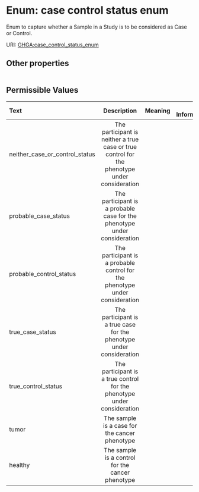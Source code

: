 
# Enum: case control status enum


Enum to capture whether a Sample in a Study is to be considered as Case or Control.

URI: [GHGA:case_control_status_enum](https://w3id.org/GHGA/case_control_status_enum)


## Other properties

|  |  |  |
| --- | --- | --- |

## Permissible Values

| Text | Description | Meaning | Other Information |
| :--- | :---: | :---: | ---: |
| neither_case_or_control_status | The participant is neither a true case or true control for the phenotype under consideration |  |  |
| probable_case_status | The participant is a probable case for the phenotype under consideration |  |  |
| probable_control_status | The participant is a probable control for the phenotype under consideration |  |  |
| true_case_status | The participant is a true case for the phenotype under consideration |  |  |
| true_control_status | The participant is a true control for the phenotype under consideration |  |  |
| tumor | The sample is a case for the cancer phenotype |  |  |
| healthy | The sample is a control for the cancer phenotype |  |  |

